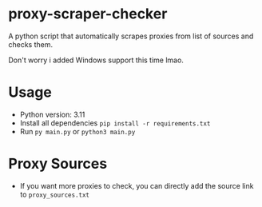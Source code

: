 # proxy-scraper-checker
A python script that automatically scrapes proxies from list of sources and checks them.

Don't worry i added Windows support this time lmao.
# Usage
- Python version: 3.11
- Install all dependencies `pip install -r requirements.txt`
- Run `py main.py` or `python3 main.py`

# Proxy Sources
- If you want more proxies to check, you can directly add the source link to `proxy_sources.txt`
